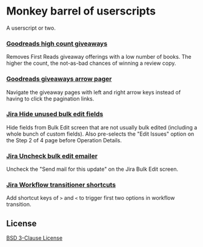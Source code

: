 # Monkey barrel of userscripts

A userscript or two.

### [Goodreads high count giveaways](./goodreads-giveaway-high-count.user.js)

Removes First Reads giveaway offerings with a low number of books.
The higher the count, the not-as-bad chances of winning a review copy.

### [Goodreads giveaways arrow pager](./goodreads-arrow-pager.user.js)

Navigate the giveaway pages with left and right arrow keys instead of
having to click the pagination links.

### [Jira Hide unused bulk edit fields](./jira-bulk-edit-hide-unused-fields.user.js)

Hide fields from Bulk Edit screen that are not usually bulk edited
(including a whole bunch of custom fields). Also pre-selects the
"Edit Issues" option on the Step 2 of 4 page before Operation Details.

### [Jira Uncheck bulk edit emailer](./jira-uncheck-bulk-edit-mailer.user.js)

Uncheck the "Send mail for this update" on the Jira Bulk Edit screen.

### [Jira Workflow transitioner shortcuts](./jira-workflow-transitioner.user.js)

Add shortcut keys of `>` and `<` to trigger first two options in workflow transition.


## License

[BSD 3-Clause License](http://opensource.org/licenses/BSD-3-Clause)
